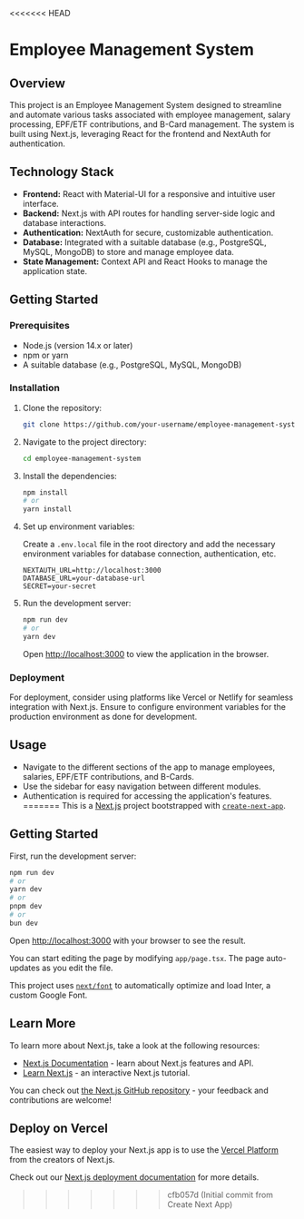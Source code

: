 <<<<<<< HEAD
# Employee Management System

## Overview

This project is an Employee Management System designed to streamline and automate various tasks associated with employee management, salary processing, EPF/ETF contributions, and B-Card management. The system is built using Next.js, leveraging React for the frontend and NextAuth for authentication.

## Technology Stack

- **Frontend:** React with Material-UI for a responsive and intuitive user interface.
- **Backend:** Next.js with API routes for handling server-side logic and database interactions.
- **Authentication:** NextAuth for secure, customizable authentication.
- **Database:** Integrated with a suitable database (e.g., PostgreSQL, MySQL, MongoDB) to store and manage employee data.
- **State Management:** Context API and React Hooks to manage the application state.

## Getting Started

### Prerequisites

- Node.js (version 14.x or later)
- npm or yarn
- A suitable database (e.g., PostgreSQL, MySQL, MongoDB)

### Installation

1. Clone the repository:

   ```bash
   git clone https://github.com/your-username/employee-management-system.git
   ```

2. Navigate to the project directory:

   ```bash
   cd employee-management-system
   ```

3. Install the dependencies:

   ```bash
   npm install
   # or
   yarn install
   ```

4. Set up environment variables:

   Create a `.env.local` file in the root directory and add the necessary environment variables for database connection, authentication, etc.

   ```env
   NEXTAUTH_URL=http://localhost:3000
   DATABASE_URL=your-database-url
   SECRET=your-secret
   ```

5. Run the development server:

   ```bash
   npm run dev
   # or
   yarn dev
   ```

   Open [http://localhost:3000](http://localhost:3000) to view the application in the browser.

### Deployment

For deployment, consider using platforms like Vercel or Netlify for seamless integration with Next.js. Ensure to configure environment variables for the production environment as done for development.

## Usage

- Navigate to the different sections of the app to manage employees, salaries, EPF/ETF contributions, and B-Cards.
- Use the sidebar for easy navigation between different modules.
- Authentication is required for accessing the application's features.
=======
This is a [Next.js](https://nextjs.org/) project bootstrapped with [`create-next-app`](https://github.com/vercel/next.js/tree/canary/packages/create-next-app).

## Getting Started

First, run the development server:

```bash
npm run dev
# or
yarn dev
# or
pnpm dev
# or
bun dev
```

Open [http://localhost:3000](http://localhost:3000) with your browser to see the result.

You can start editing the page by modifying `app/page.tsx`. The page auto-updates as you edit the file.

This project uses [`next/font`](https://nextjs.org/docs/basic-features/font-optimization) to automatically optimize and load Inter, a custom Google Font.

## Learn More

To learn more about Next.js, take a look at the following resources:

- [Next.js Documentation](https://nextjs.org/docs) - learn about Next.js features and API.
- [Learn Next.js](https://nextjs.org/learn) - an interactive Next.js tutorial.

You can check out [the Next.js GitHub repository](https://github.com/vercel/next.js/) - your feedback and contributions are welcome!

## Deploy on Vercel

The easiest way to deploy your Next.js app is to use the [Vercel Platform](https://vercel.com/new?utm_medium=default-template&filter=next.js&utm_source=create-next-app&utm_campaign=create-next-app-readme) from the creators of Next.js.

Check out our [Next.js deployment documentation](https://nextjs.org/docs/deployment) for more details.
>>>>>>> cfb057d (Initial commit from Create Next App)
